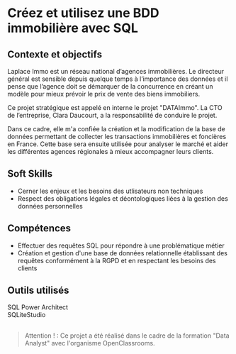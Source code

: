 # Créez et utilisez une BDD immobilière avec SQL

## Contexte et objectifs

Laplace Immo est un réseau national d’agences immobilières. Le directeur général est sensible depuis quelque temps à l’importance des données et il pense que l’agence doit se démarquer de la concurrence en créant un modèle pour mieux prévoir le prix de vente des biens immobiliers.  

Ce projet stratégique est appelé en interne le projet "DATAImmo". La CTO de l’entreprise, Clara Daucourt, a la responsabilité de conduire le projet.  

Dans ce cadre, elle m'a confiée la création et la modification de la base de données permettant de collecter les transactions immobilières et foncières en France. Cette base sera ensuite utilisée pour analyser le marché et aider les différentes agences régionales à mieux accompagner leurs clients.  

## Soft Skills
- Cerner les enjeux et les besoins des utlisateurs non techniques  
- Respect des obligations légales et déontologiques liées à la gestion des données personnelles  

## Compétences
- Effectuer des requêtes SQL pour répondre à une problématique métier  
- Création et gestion d'une base de données relationnelle établissant des requêtes conformément à la RGPD et en respectant les besoins des clients  

## Outils utilisés
SQL Power Architect  
SQLiteStudio  

## 
>Attention ! : Ce projet a été réalisé dans le cadre de la formation "Data Analyst" avec l'organisme OpenClassrooms.
